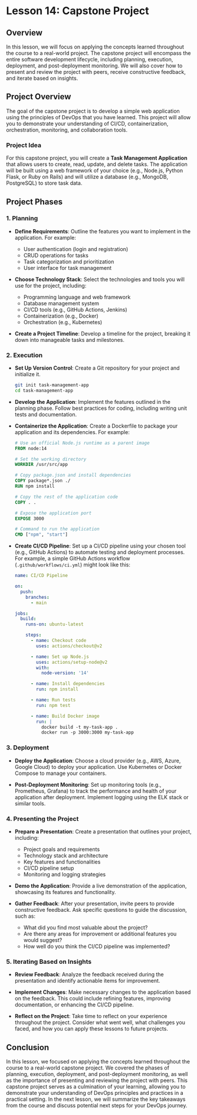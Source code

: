 # Lesson 14: Capstone Project

## Overview

In this lesson, we will focus on applying the concepts learned throughout the course to a real-world project. The capstone project will encompass the entire software development lifecycle, including planning, execution, deployment, and post-deployment monitoring. We will also cover how to present and review the project with peers, receive constructive feedback, and iterate based on insights.

## Project Overview

The goal of the capstone project is to develop a simple web application using the principles of DevOps that you have learned. This project will allow you to demonstrate your understanding of CI/CD, containerization, orchestration, monitoring, and collaboration tools.

### Project Idea

For this capstone project, you will create a **Task Management Application** that allows users to create, read, update, and delete tasks. The application will be built using a web framework of your choice (e.g., Node.js, Python Flask, or Ruby on Rails) and will utilize a database (e.g., MongoDB, PostgreSQL) to store task data.

## Project Phases

### 1. Planning

- **Define Requirements**: Outline the features you want to implement in the application. For example:
  - User authentication (login and registration)
  - CRUD operations for tasks
  - Task categorization and prioritization
  - User interface for task management

- **Choose Technology Stack**: Select the technologies and tools you will use for the project, including:
  - Programming language and web framework
  - Database management system
  - CI/CD tools (e.g., GitHub Actions, Jenkins)
  - Containerization (e.g., Docker)
  - Orchestration (e.g., Kubernetes)

- **Create a Project Timeline**: Develop a timeline for the project, breaking it down into manageable tasks and milestones.

### 2. Execution

- **Set Up Version Control**: Create a Git repository for your project and initialize it.
  ```bash
  git init task-management-app
  cd task-management-app
  ```

- **Develop the Application**: Implement the features outlined in the planning phase. Follow best practices for coding, including writing unit tests and documentation.

- **Containerize the Application**: Create a Dockerfile to package your application and its dependencies. For example:
  ```dockerfile
  # Use an official Node.js runtime as a parent image
  FROM node:14

  # Set the working directory
  WORKDIR /usr/src/app

  # Copy package.json and install dependencies
  COPY package*.json ./
  RUN npm install

  # Copy the rest of the application code
  COPY . .

  # Expose the application port
  EXPOSE 3000

  # Command to run the application
  CMD ["npm", "start"]
  ```

- **Create CI/CD Pipeline**: Set up a CI/CD pipeline using your chosen tool (e.g., GitHub Actions) to automate testing and deployment processes. For example, a simple GitHub Actions workflow (`.github/workflows/ci.yml`) might look like this:
  ```yaml
  name: CI/CD Pipeline

  on:
    push:
      branches:
        - main

  jobs:
    build:
      runs-on: ubuntu-latest

      steps:
        - name: Checkout code
          uses: actions/checkout@v2

        - name: Set up Node.js
          uses: actions/setup-node@v2
          with:
            node-version: '14'

        - name: Install dependencies
          run: npm install

        - name: Run tests
          run: npm test

        - name: Build Docker image
          run: |
            docker build -t my-task-app .
            docker run -p 3000:3000 my-task-app
  ```

### 3. Deployment

- **Deploy the Application**: Choose a cloud provider (e.g., AWS, Azure, Google Cloud) to deploy your application. Use Kubernetes or Docker Compose to manage your containers.

- **Post-Deployment Monitoring**: Set up monitoring tools (e.g., Prometheus, Grafana) to track the performance and health of your application after deployment. Implement logging using the ELK stack or similar tools.

### 4. Presenting the Project

- **Prepare a Presentation**: Create a presentation that outlines your project, including:
  - Project goals and requirements
  - Technology stack and architecture
  - Key features and functionalities
  - CI/CD pipeline setup
  - Monitoring and logging strategies

- **Demo the Application**: Provide a live demonstration of the application, showcasing its features and functionality.

- **Gather Feedback**: After your presentation, invite peers to provide constructive feedback. Ask specific questions to guide the discussion, such as:
  - What did you find most valuable about the project?
  - Are there any areas for improvement or additional features you would suggest?
  - How well do you think the CI/CD pipeline was implemented?

### 5. Iterating Based on Insights

- **Review Feedback**: Analyze the feedback received during the presentation and identify actionable items for improvement.

- **Implement Changes**: Make necessary changes to the application based on the feedback. This could include refining features, improving documentation, or enhancing the CI/CD pipeline.

- **Reflect on the Project**: Take time to reflect on your experience throughout the project. Consider what went well, what challenges you faced, and how you can apply these lessons to future projects.

## Conclusion

In this lesson, we focused on applying the concepts learned throughout the course to a real-world capstone project. We covered the phases of planning, execution, deployment, and post-deployment monitoring, as well as the importance of presenting and reviewing the project with peers. This capstone project serves as a culmination of your learning, allowing you to demonstrate your understanding of DevOps principles and practices in a practical setting. In the next lesson, we will summarize the key takeaways from the course and discuss potential next steps for your DevOps journey.